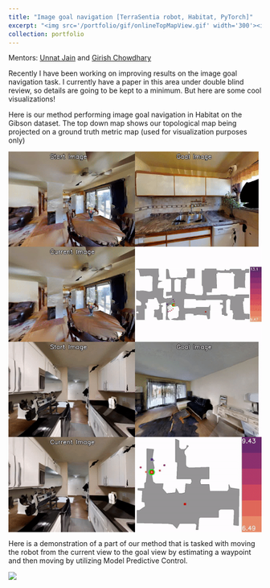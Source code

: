 ```yaml
---
title: "Image goal navigation [TerraSentia robot, Habitat, PyTorch]"
excerpt: "<img src='/portfolio/gif/onlineTopMapView.gif' width='300'><img src='/portfolio/gif/map.gif' width='250'>"
collection: portfolio
---
```

Mentors: [Unnat Jain](https://unnat.github.io/) and [Girish Chowdhary](http://daslab.illinois.edu/)

Recently I have been working on improving results on the image goal navigation task. I currently have a paper in this area under double blind review, so details are going to be kept to a minimum. But here are some cool visualizations!

Here is our method performing image goal navigation in Habitat on the Gibson dataset. The top down map shows our topological map being projected on a ground truth metric map (used for visualization purposes only)

<img src="/portfolio/gif/fullOnline.gif" width="700" style="display: block; margin: 0 auto" />

<img src="/portfolio/gif/greigsville500.gif" width="700" style="display: block; margin: 0 auto" />

Here is a demonstration of a part of our method that is tasked with moving the robot from the current view to the goal view by estimating a waypoint and then moving by utilizing Model Predictive Control.

<img src="/portfolio/gif/robot_view.gif" width="700" style="display: block; margin: 0 auto" />
